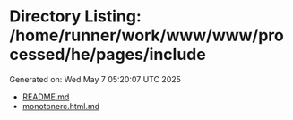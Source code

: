 # Directory Listing: /home/runner/work/www/www/processed/he/pages/include
Generated on: Wed May  7 05:20:07 UTC 2025

- [README.md](README.md)
- [monotonerc.html.md](monotonerc.html.md)
